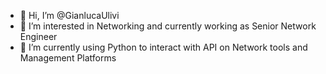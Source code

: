 - 👋 Hi, I’m @GianlucaUlivi
- 👀 I’m interested in Networking and currently working as Senior Network Engineer
- 🌱 I’m currently using Python to interact with API on Network tools and Management Platforms


<!---
GianlucaUlivi/GianlucaUlivi is a ✨ special ✨ repository because its `README.md` (this file) appears on your GitHub profile.
You can click the Preview link to take a look at your changes.
--->

